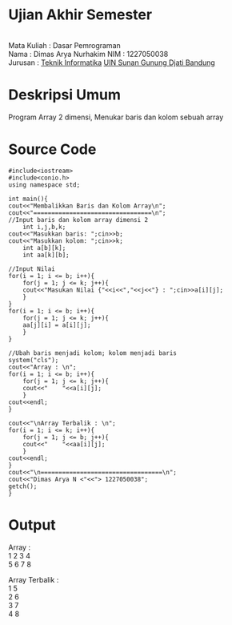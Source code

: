 # Ujian Akhir Semester
<br>Mata Kuliah	: Dasar Pemrograman
<br>Nama	: Dimas Arya Nurhakim
<r>NIM		: 1227050038
<br>Jurusan	: [Teknik Informatika](http://if.uinsgd.ac.id/) [UIN Sunan Gunung Djati Bandung](https://uinsgd.ac.id/)

# Deskripsi Umum
Program Array 2 dimensi, Menukar baris dan kolom sebuah array
  
# Source Code
	#include<iostream>
	#include<conio.h>
	using namespace std;

	int main(){
	cout<<"Membalikkan Baris dan Kolom Array\n";
	cout<<"=================================\n";	
	//Input baris dan kolom array dimensi 2
    	int i,j,b,k;
	cout<<"Masukkan baris: ";cin>>b;
	cout<<"Masukkan kolom: ";cin>>k;
    	int a[b][k];
    	int aa[k][b];
    
	//Input Nilai
	for(i = 1; i <= b; i++){    
		for(j = 1; j <= k; j++){      
		cout<<"Masukan Nilai {"<<i<<","<<j<<"} : ";cin>>a[i][j];    
		}
	}
	for(i = 1; i <= b; i++){    
		for(j = 1; j <= k; j++){              
		aa[j][i] = a[i][j];    
		}
	}
	
	//Ubah baris menjadi kolom; kolom menjadi baris
	system("cls");
	cout<<"Array : \n";
	for(i = 1; i <= b; i++){
		for(j = 1; j <= k; j++){        
		cout<<"    "<<a[i][j];
		}  
	cout<<endl;
	}
	
	cout<<"\nArray Terbalik : \n";
	for(i = 1; i <= k; i++){
		for(j = 1; j <= b; j++){        
		cout<<"    "<<aa[i][j];
		}  
	cout<<endl;
	}
	cout<<"\n==================================\n";
	cout<<"Dimas Arya N <"<<"> 1227050038";
   	getch();
	}
  
# Output
  Array :
  <br>1    2    3    4
  <br>5    6    7    8

  Array Terbalik :
  <br>1    5
  <br>2    6
  <br>3    7
  <br>4    8
